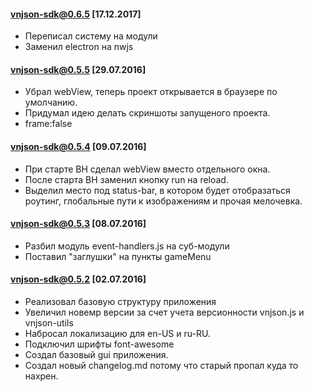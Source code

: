 #### vnjson-sdk@0.6.5  [17.12.2017]
* Переписал систему на модули
* Заменил electron на nwjs

#### vnjson-sdk@0.5.5  [29.07.2016]
* Убрал webView, теперь проект открывается в браузере по умолчанию.
* Придумал идею делать скриншоты запущеного проекта.
* frame:false
 

#### vnjson-sdk@0.5.4  [09.07.2016]
* При старте ВН сделал webView вместо отдельного окна.
* После старта ВН заменил кнопку run на reload.
* Выделил место под status-bar, в котором будет отобразаться роутинг,
  глобальные пути к изображениям и прочая мелочевка.
  

#### vnjson-sdk@0.5.3  [08.07.2016]
* Разбил модуль event-handlers.js на суб-модули 
* Поставил "заглушки" на пункты gameMenu


#### vnjson-sdk@0.5.2  [02.07.2016]
* Реализовал базовую структуру приложения
* Увеличил новемр версии за счет учета версионности vnjson.js и vnjson-utils
* Набросал локализацию для en-US и ru-RU.
* Подключил шрифты font-awesome
* Создал базовый gui приложения.
* Создал новый changelog.md потому что старый пропал куда то нахрен.
